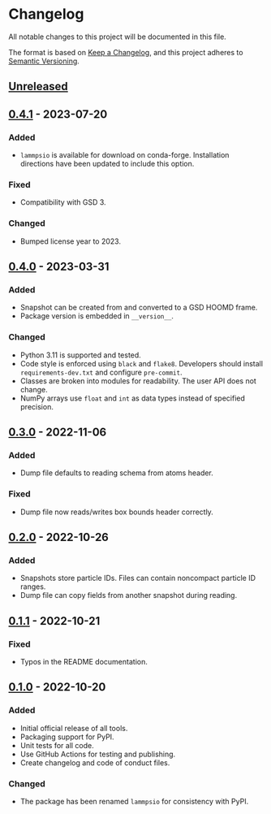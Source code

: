 # Changelog

All notable changes to this project will be documented in this file.

The format is based on [Keep a Changelog](https://keepachangelog.com/en/1.0.0/),
and this project adheres to [Semantic Versioning](https://semver.org/spec/v2.0.0.html).

## [Unreleased]

## [0.4.1] - 2023-07-20
### Added
- `lammpsio` is available for download on conda-forge. Installation directions
have been updated to include this option.

### Fixed
- Compatibility with GSD 3.

### Changed
- Bumped license year to 2023.

## [0.4.0] - 2023-03-31
### Added
- Snapshot can be created from and converted to a GSD HOOMD frame.
- Package version is embedded in `__version__`.

### Changed
- Python 3.11 is supported and tested.
- Code style is enforced using `black` and `flake8`. Developers should install
`requirements-dev.txt` and configure `pre-commit`.
- Classes are broken into modules for readability. The user API does not change.
- NumPy arrays use `float` and `int` as data types instead of specified precision.

## [0.3.0] - 2022-11-06
### Added
- Dump file defaults to reading schema from atoms header.

### Fixed
- Dump file now reads/writes box bounds header correctly.

## [0.2.0] - 2022-10-26
### Added
- Snapshots store particle IDs. Files can contain noncompact particle ID ranges.
- Dump file can copy fields from another snapshot during reading.

## [0.1.1] - 2022-10-21
### Fixed
- Typos in the README documentation.

## [0.1.0] - 2022-10-20
### Added
- Initial official release of all tools.
- Packaging support for PyPI.
- Unit tests for all code.
- Use GitHub Actions for testing and publishing.
- Create changelog and code of conduct files.

### Changed
- The package has been renamed `lammpsio` for consistency with PyPI.

[Unreleased]: https://github.com/mphowardlab/lammpsio/compare/v0.4.1...HEAD
[0.4.1]: https://github.com/mphowardlab/lammpsio/compare/v0.4.0...v0.4.1
[0.4.0]: https://github.com/mphowardlab/lammpsio/compare/v0.3.0...v0.4.0
[0.3.0]: https://github.com/mphowardlab/lammpsio/compare/v0.2.0...v0.3.0
[0.2.0]: https://github.com/mphowardlab/lammpsio/compare/v0.1.1...v0.2.0
[0.1.1]: https://github.com/mphowardlab/lammpsio/compare/v0.1.0...v0.1.1
[0.1.0]: https://github.com/mphowardlab/lammpsio/releases/tag/v0.1.0
